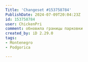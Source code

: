 ```yaml
---
Title: 'Changeset #153758784'
PublishDate: 2024-07-09T20:04:23Z
id: 153758784
user: ChickenPri
comment: обновила границы парковки
created_by: iD 2.29.0
tags:
- Montenegro
- Podgorica

---
```

